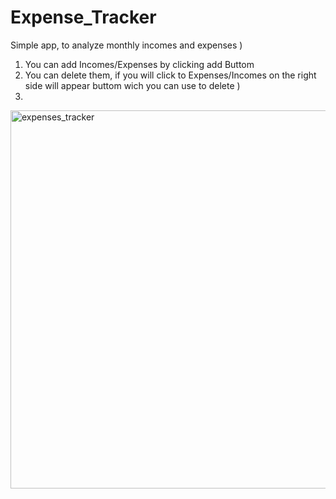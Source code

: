 # Expense_Tracker
Simple app, to analyze monthly incomes and expenses )
1. You can add Incomes/Expenses by clicking add Buttom
2. You can delete them, if you will click to Expenses/Incomes on the right side will appear buttom wich you can use to delete )
3. 
<img width="605" alt="expenses_tracker" src="https://github.com/amanturweb/Expense_Tracker/assets/121260223/5d3872c9-4cc3-439d-8ed2-ce4cd21a2862">

